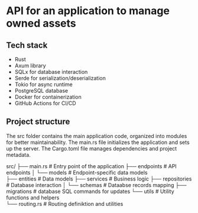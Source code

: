 # API for an application to manage owned assets

## Tech stack
- Rust
- Axum library
- SQLx for database interaction
- Serde for serialization/deserialization
- Tokio for async runtime     
- PostgreSQL database   
- Docker for containerization
- GitHub Actions for CI/CD


## Project structure

The src folder contains the main application code, organized into modules for better maintainability. The main.rs file initializes the application and sets up the server.
The Cargo.toml file manages dependencies and project metadata.

src/
  ├── main.rs         # Entry point of the application
  ├── endpoints       # API endpoints
  │   └── models      # Endpoint-specific data models  
  ├── entities        # Data models
  ├── services        # Business logic
  ├── repositories    # Database interaction
  │   └── schemas     # Dataabse records mapping
  ├── migrations      # database SQL commands for updates
  └── utils           # Utility functions and helpers          
      └── routing.rs  # Routing definiktion and utilities


